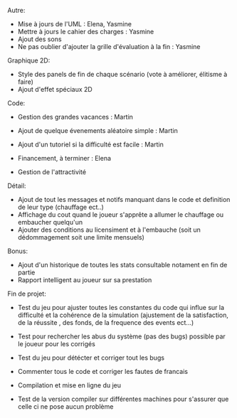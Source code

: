 
Autre:
- Mise à jours de l'UML : Elena, Yasmine 
- Mettre à jours le cahier des charges : Yasmine
- Ajout des sons
- Ne pas oublier d'ajouter la grille d'évaluation à la fin : Yasmine



Graphique 2D:

- Style des panels de fin de chaque scénario (vote à améliorer, élitisme à faire)
- Ajout d'effet spéciaux 2D



Code:

- Gestion des grandes vacances : Martin
- Ajout de quelque évenements aléatoire simple : Martin
- Ajout d'un tutoriel si la difficulté est facile : Martin
- Financement, à terminer : Elena

- Gestion de l'attractivité



Détail:
- Ajout de tout les messages et notifs manquant dans le code et definition de leur type (chauffage ect..)
- Affichage du cout quand le joueur s'apprête a allumer le chauffage ou embaucher quelqu'un
- Ajouter des conditions au licensiment et à l'embauche (soit un dédommagement soit une limite mensuels)


Bonus:
- Ajout d'un historique de toutes les stats consultable notament en fin de partie
- Rapport intelligent au joueur sur sa prestation




Fin de projet:
- Test du jeu pour ajuster toutes les constantes du code qui influe sur la difficulté et la cohérence 
de la simulation (ajustement de la satisfaction, de la réussite , des fonds, de la frequence des events ect...)
- Test pour rechercher les abus du système (pas des bugs) possible par le joueur pour les corrigés 
- Test du jeu pour détécter et corriger tout les bugs

- Commenter tous le code et corriger les fautes de francais
- Compilation et mise en ligne du jeu
- Test de la version compiler sur différentes machines pour s'assurer que celle ci ne pose aucun problème
